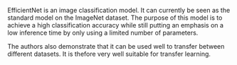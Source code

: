 EfficientNet is an image classification model. It can currently be seen as the standard model on the ImageNet dataset. The purpose of this model is to achieve a high classification accuracy while still putting an emphasis on a low inference time by only using a limited number of parameters.

The authors also demonstrate that it can be used well to transfer between different datasets. It is thefore very well suitable for transfer learning.